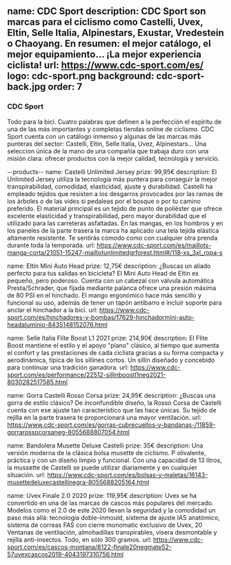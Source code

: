 name: CDC Sport
description: CDC Sport son marcas para el ciclismo como Castelli, Uvex, Eltin, Selle Italia, Alpinestars, Exustar, Vredestein o Chaoyang. En resumen: el mejor catálogo, el mejor equipamiento... ¡La mejor experiencia ciclista!
url: https://www.cdc-sport.com/es/
logo: cdc-sport.png
background: cdc-sport-back.jpg
order: 7
----
### CDC Sport

Todo para la bici. Cuatro palabras que definen a la perfección el espíritu de una de las más importantes y completas tiendas online de ciclismo. CDC Sport cuenta con un catálogo inmenso y algunas de las marcas más punteras del sector: Castelli, Eltin, Selle Italia, Uvez, Alpinestars... Una seleccion única de la mano de una compañía que trabaja duro con una misión clara: ofrecer productos con la mejor calidad, tecnología y servicio.

--products--
name: Castelli Unlimited Jersey
prize: 99,95€
description: El Unlimited Jersey utiliza la tecnología más puntera para conseguir la mejor transpirabilidad, comodidad, elasticidad, ajuste y durabilidad. Castelli ha empleado tejidos que resisten a los desgarros provocados por las ramas de los árboles o de las vides si pedaleas por el bosque o por tu camino preferido. El material principal es un tejido de punto de poliéster que ofrece excelente elasticidad y transpirabilidad, pero mayor durabilidad que el utilizado para las carreteras asfaltadas. En las mangas, en los hombros y en los paneles de la parte trasera la marca ha aplicado una tela tejida elástica altamente resistente. Te sentirás cómodo como con cualquier otra prenda durante toda la temporada.
url: https://www.cdc-sport.com/es/maillots-manga-corta/21051-15247-maillotunlimitedgrforest.html#/118-xs_3xl_ropa-s

name: Eltin Mini Auto Head
prize: 12,75€
description: ¿Buscas un aliado perfecto para tus salidas en bicicleta? El Mini Auto Head de Eltin es pequeño, pero poderoso. Cuenta con un cabezal con válvula automática Presta/Schrader, que fijada mediante palanca ofrece una presión máxima de 80 PSI en el hinchado. El mango ergonómico hace más sencillo y funcional su uso, además de tener un tapón antibarro e incluir soporte para anclar el hinchador a la bici.
url: https://www.cdc-sport.com/es/hinchadores-y-bombas/17629-hinchadormini-auto-headaluminio-8435148152076.html

name: Selle Italia Flite Boost L1 2021
prize: 214,90€
description: El Flite Boost mantiene el estilo y el apoyo "plano" clásico, al tiempo que aumenta el confort y las prestaciones de cada ciclista gracias a su forma compacta y aerodinámica, típica de los sillines cortos. Un sillín diseñado y concebido para continuar una tradición ganadora.
url: https://www.cdc-sport.com/es/performance/22512-sillinboostl1neg2021-8030282517585.html

name: Gorra Castelli Rosso Corsa
prize: 24,95€
description: ¿Buscas una gorra de estilo clásico? De inconfundible diseño, la Rosso Corsa de Castelli cuenta con ese ajuste tan característico que las hace únicas. Su tejido de rejilla en la parte trasera te proporcionará una mayor ventilación.
url: https://www.cdc-sport.com/es/gorras-cubrecuellos-y-bandanas-/11859-gorrarossocorsaneg-8055688807054.html

name: Bandolera Musette Deluxe Castelli
prize: 35€
description: Una versión moderna de la clásica bolsa musette de ciclismo. P olivalente, práctica y con un diseño limpio y funcional. Con una capacidad de 13 litros, la mussette de Castelli se puede utilizar diariamente y en cualquier situación.
url: https://www.cdc-sport.com/es/bolsas-y-maletas/16143-musettedeluxecastellinegra-8055688205164.html

name: Uvex Finale 2.0 2020
prize: 119,95€
description: Uvex se ha convertido en una de las marcas de cascos más populares del mercado. Modelos como el 2.0 de este 2020 llevan la seguridad y la comodidad un paso más allá: tecnología doble-inmould, sistema de ajuste IAS anatómico, sistema de correas FAS con cierre monomatic exclusivo de Uvex, 20 Ventanas de ventilación, almohadillas transpirables, visera desmontable y rejilla anti-insectos. Todo, en sólo 300 gramos.
url: https://www.cdc-sport.com/es/cascos-montana/8122-finale20negmate52-57uvexcascos2019-4043197310756.html
